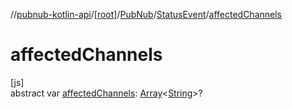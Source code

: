 //[pubnub-kotlin-api](../../../../index.md)/[[root]](../../index.md)/[PubNub](../index.md)/[StatusEvent](index.md)/[affectedChannels](affected-channels.md)

# affectedChannels

[js]\
abstract var [affectedChannels](affected-channels.md): [Array](https://kotlinlang.org/api/latest/jvm/stdlib/kotlin/-array/index.html)&lt;[String](https://kotlinlang.org/api/latest/jvm/stdlib/kotlin/-string/index.html)&gt;?
